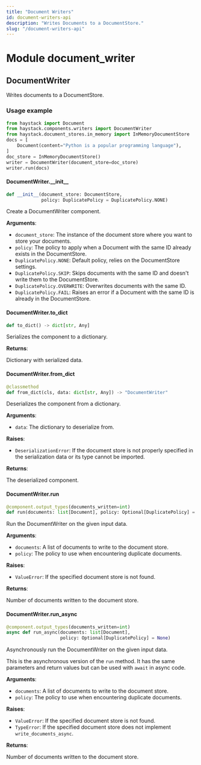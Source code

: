 ```yaml
---
title: "Document Writers"
id: document-writers-api
description: "Writes Documents to a DocumentStore."
slug: "/document-writers-api"
---
```


<a id="document_writer"></a>

# Module document\_writer

<a id="document_writer.DocumentWriter"></a>

## DocumentWriter

Writes documents to a DocumentStore.

### Usage example
```python
from haystack import Document
from haystack.components.writers import DocumentWriter
from haystack.document_stores.in_memory import InMemoryDocumentStore
docs = [
    Document(content="Python is a popular programming language"),
]
doc_store = InMemoryDocumentStore()
writer = DocumentWriter(document_store=doc_store)
writer.run(docs)
```

<a id="document_writer.DocumentWriter.__init__"></a>

#### DocumentWriter.\_\_init\_\_

```python
def __init__(document_store: DocumentStore,
             policy: DuplicatePolicy = DuplicatePolicy.NONE)
```

Create a DocumentWriter component.

**Arguments**:

- `document_store`: The instance of the document store where you want to store your documents.
- `policy`: The policy to apply when a Document with the same ID already exists in the DocumentStore.
- `DuplicatePolicy.NONE`: Default policy, relies on the DocumentStore settings.
- `DuplicatePolicy.SKIP`: Skips documents with the same ID and doesn't write them to the DocumentStore.
- `DuplicatePolicy.OVERWRITE`: Overwrites documents with the same ID.
- `DuplicatePolicy.FAIL`: Raises an error if a Document with the same ID is already in the DocumentStore.

<a id="document_writer.DocumentWriter.to_dict"></a>

#### DocumentWriter.to\_dict

```python
def to_dict() -> dict[str, Any]
```

Serializes the component to a dictionary.

**Returns**:

Dictionary with serialized data.

<a id="document_writer.DocumentWriter.from_dict"></a>

#### DocumentWriter.from\_dict

```python
@classmethod
def from_dict(cls, data: dict[str, Any]) -> "DocumentWriter"
```

Deserializes the component from a dictionary.

**Arguments**:

- `data`: The dictionary to deserialize from.

**Raises**:

- `DeserializationError`: If the document store is not properly specified in the serialization data or its type cannot be imported.

**Returns**:

The deserialized component.

<a id="document_writer.DocumentWriter.run"></a>

#### DocumentWriter.run

```python
@component.output_types(documents_written=int)
def run(documents: list[Document], policy: Optional[DuplicatePolicy] = None)
```

Run the DocumentWriter on the given input data.

**Arguments**:

- `documents`: A list of documents to write to the document store.
- `policy`: The policy to use when encountering duplicate documents.

**Raises**:

- `ValueError`: If the specified document store is not found.

**Returns**:

Number of documents written to the document store.

<a id="document_writer.DocumentWriter.run_async"></a>

#### DocumentWriter.run\_async

```python
@component.output_types(documents_written=int)
async def run_async(documents: list[Document],
                    policy: Optional[DuplicatePolicy] = None)
```

Asynchronously run the DocumentWriter on the given input data.

This is the asynchronous version of the `run` method. It has the same parameters and return values
but can be used with `await` in async code.

**Arguments**:

- `documents`: A list of documents to write to the document store.
- `policy`: The policy to use when encountering duplicate documents.

**Raises**:

- `ValueError`: If the specified document store is not found.
- `TypeError`: If the specified document store does not implement `write_documents_async`.

**Returns**:

Number of documents written to the document store.

